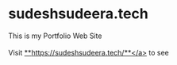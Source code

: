 # sudeshsudeera.tech
This is my Portfolio Web Site <br><br>
Visit <a href="https://sudeshsudeera.tech/">**https://sudeshsudeera.tech/**</a> to see
